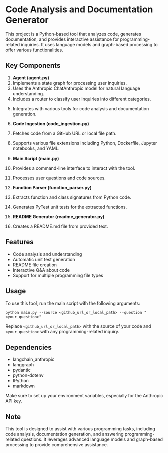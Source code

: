 <h1>Code Analysis and Documentation Generator</h1>
<p>This project is a Python-based tool that analyzes code, generates documentation, and provides interactive assistance for programming-related inquiries. It uses language models and graph-based processing to offer various functionalities.</p>
<h2>Key Components</h2>
<ol>
<li><strong>Agent (agent.py)</strong></li>
<li>Implements a state graph for processing user inquiries.</li>
<li>Uses the Anthropic ChatAnthropic model for natural language understanding.</li>
<li>Includes a router to classify user inquiries into different categories.</li>
<li>
<p>Integrates with various tools for code analysis and documentation generation.</p>
</li>
<li>
<p><strong>Code Ingestion (code_ingestion.py)</strong></p>
</li>
<li>Fetches code from a GitHub URL or local file path.</li>
<li>
<p>Supports various file extensions including Python, Dockerfile, Jupyter notebooks, and YAML.</p>
</li>
<li>
<p><strong>Main Script (main.py)</strong></p>
</li>
<li>Provides a command-line interface to interact with the tool.</li>
<li>
<p>Processes user questions and code sources.</p>
</li>
<li>
<p><strong>Function Parser (function_parser.py)</strong></p>
</li>
<li>Extracts function and class signatures from Python code.</li>
<li>
<p>Generates PyTest unit tests for the extracted functions.</p>
</li>
<li>
<p><strong>README Generator (readme_generator.py)</strong></p>
</li>
<li>Creates a README.md file from provided text.</li>
</ol>
<h2>Features</h2>
<ul>
<li>Code analysis and understanding</li>
<li>Automatic unit test generation</li>
<li>README file creation</li>
<li>Interactive Q&amp;A about code</li>
<li>Support for multiple programming file types</li>
</ul>
<h2>Usage</h2>
<p>To use this tool, run the main script with the following arguments:</p>
<p><code>python main.py --source &lt;github_url_or_local_path&gt; --question "&lt;your_question&gt;"</code></p>
<p>Replace <code>&lt;github_url_or_local_path&gt;</code> with the source of your code and <code>&lt;your_question&gt;</code> with any programming-related inquiry.</p>
<h2>Dependencies</h2>
<ul>
<li>langchain_anthropic</li>
<li>langgraph</li>
<li>pydantic</li>
<li>python-dotenv</li>
<li>IPython</li>
<li>markdown</li>
</ul>
<p>Make sure to set up your environment variables, especially for the Anthropic API key.</p>
<h2>Note</h2>
<p>This tool is designed to assist with various programming tasks, including code analysis, documentation generation, and answering programming-related questions. It leverages advanced language models and graph-based processing to provide comprehensive assistance.</p>